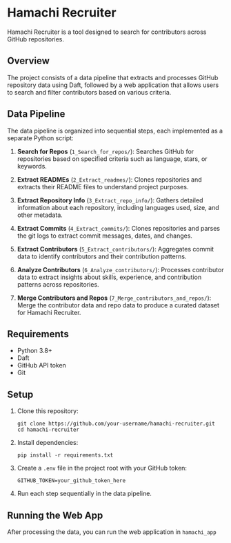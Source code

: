 # Hamachi Recruiter

Hamachi Recruiter is a tool designed to search for contributors across GitHub repositories.

## Overview

The project consists of a data pipeline that extracts and processes GitHub repository data using Daft, followed by a web application that allows users to search and filter contributors based on various criteria.

## Data Pipeline

The data pipeline is organized into sequential steps, each implemented as a separate Python script:

1. **Search for Repos** (`1_Search_for_repos/`): Searches GitHub for repositories based on specified criteria such as language, stars, or keywords.

2. **Extract READMEs** (`2_Extract_readmes/`): Clones repositories and extracts their README files to understand project purposes.

3. **Extract Repository Info** (`3_Extract_repo_info/`): Gathers detailed information about each repository, including languages used, size, and other metadata.

4. **Extract Commits** (`4_Extract_commits/`): Clones repositories and parses the git logs to extract commit messages, dates, and changes.

5. **Extract Contributors** (`5_Extract_contributors/`): Aggregates commit data to identify contributors and their contribution patterns.

6. **Analyze Contributors** (`6_Analyze_contributors/`): Processes contributor data to extract insights about skills, experience, and contribution patterns across repositories.

7. **Merge Contributors and Repos** (`7_Merge_contributors_and_repos/`): Merge the contributor data and repo data to produce a curated dataset for Hamachi Recruiter.

## Requirements

- Python 3.8+
- Daft
- GitHub API token
- Git

## Setup

1. Clone this repository:
   ```
   git clone https://github.com/your-username/hamachi-recruiter.git
   cd hamachi-recruiter
   ```

2. Install dependencies:
   ```
   pip install -r requirements.txt
   ```

3. Create a `.env` file in the project root with your GitHub token:
   ```
   GITHUB_TOKEN=your_github_token_here
   ```

4. Run each step sequentially in the data pipeline.

## Running the Web App

After processing the data, you can run the web application in `hamachi_app`


